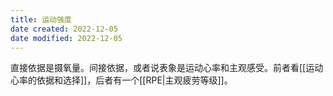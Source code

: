 ```yaml
---
title: 运动强度
date created: 2022-12-05
date modified: 2022-12-05
---
```

直接依据是摄氧量。间接依据，或者说表象是运动心率和主观感受。前者看[[运动心率的依据和选择]]，后者有一个[[RPE|主观疲劳等级]]。